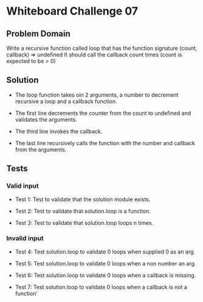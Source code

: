 # Whiteboard Challenge 07

  ## Problem Domain

  Write a recursive function called loop that has the function signature (count, callback) => undefined It should call the callback count times (count is expected to be > 0)

 
  ## Solution

  - The loop function takes oin 2 arguments, a number to decrement recursive a loop  and a callback function.

  - The first line decrements the counter from the count to undefined and validates the arguments.

  - The third line invokes the callback.

  - The last line recursively calls the function with the number and callback from the arguments. 


  
  ## Tests
  
  ### Valid input
     
  - Test 1: Test to validate that the solution module exists.
 
  - Test 2: Test to validate that solution.loop is a function.
 
  - Test 3: Test to validate that solution.loop loops n times.

  ### Invalid input

 - Test 4: Test solution.loop to validate 0 loops when supplied 0 as an arg.

 - Test 5: Test solution.loop to validate 0 loops when a non number an arg.
 
 - Test 6: Test solution.loop to validate 0 loops when a callback is missing.
 
 - Test 7: Test solution.loop to validate 0 loops when a callback is not a function'
